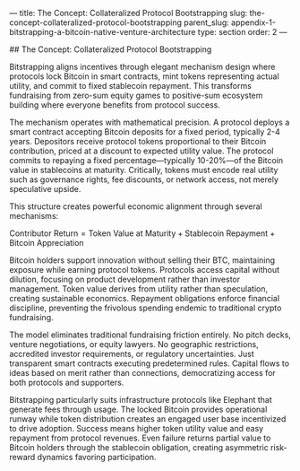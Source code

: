 — title: The Concept: Collateralized Protocol Bootstrapping slug:
the-concept-collateralized-protocol-bootstrapping parent\_slug:
appendix-1-bitstrapping-a-bitcoin-native-venture-architecture type:
section order: 2 —

\## The Concept: Collateralized Protocol Bootstrapping

Bitstrapping aligns incentives through elegant mechanism design where
protocols lock Bitcoin in smart contracts, mint tokens representing
actual utility, and commit to fixed stablecoin repayment. This
transforms fundraising from zero-sum equity games to positive-sum
ecosystem building where everyone benefits from protocol success.

The mechanism operates with mathematical precision. A protocol deploys a
smart contract accepting Bitcoin deposits for a fixed period, typically
2-4 years. Depositors receive protocol tokens proportional to their
Bitcoin contribution, priced at a discount to expected utility value.
The protocol commits to repaying a fixed percentage—typically 10-20%—of
the Bitcoin value in stablecoins at maturity. Critically, tokens must
encode real utility such as governance rights, fee discounts, or network
access, not merely speculative upside.

This structure creates powerful economic alignment through several
mechanisms:

Contributor Return = Token Value at Maturity + Stablecoin Repayment + Bitcoin Appreciation

Bitcoin holders support innovation without selling their BTC,
maintaining exposure while earning protocol tokens. Protocols access
capital without dilution, focusing on product development rather than
investor management. Token value derives from utility rather than
speculation, creating sustainable economics. Repayment obligations
enforce financial discipline, preventing the frivolous spending endemic
to traditional crypto fundraising.

The model eliminates traditional fundraising friction entirely. No pitch
decks, venture negotiations, or equity lawyers. No geographic
restrictions, accredited investor requirements, or regulatory
uncertainties. Just transparent smart contracts executing predetermined
rules. Capital flows to ideas based on merit rather than connections,
democratizing access for both protocols and supporters.

Bitstrapping particularly suits infrastructure protocols like Elephant
that generate fees through usage. The locked Bitcoin provides
operational runway while token distribution creates an engaged user base
incentivized to drive adoption. Success means higher token utility value
and easy repayment from protocol revenues. Even failure returns partial
value to Bitcoin holders through the stablecoin obligation, creating
asymmetric risk-reward dynamics favoring participation.
